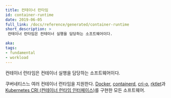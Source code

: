 ```yaml
---
title: 컨테이너 런타임
id: container-runtime
date: 2019-06-05
full_link: /docs/reference/generated/container-runtime
short_description: >
 컨테이너 런타임은 컨테이너 실행을 담당하는 소프트웨어이다.

aka:
tags:
- fundamental
- workload
---
```

 컨테이너 런타임은 컨테이너 실행을 담당하는 소프트웨어이다.

<!--more-->

쿠버네티스느 여러 컨테이너 런타임을 지원한다. [Docker](http://www.docker.com),
[containerd](https://containerd.io), [cri-o](https://cri-o.io/),
[rktlet](https://github.com/kubernetes-incubator/rktlet)과
[Kubernetes CRI (컨테이너 런타임 인터페이스)](https://github.com/kubernetes/community/blob/master/contributors/devel/sig-node/container-runtime-interface.md)를 구현한 모든 소프트웨어.
